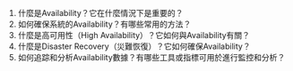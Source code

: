 1. 什麼是Availability？它在什麼情況下是重要的？
2. 如何確保系統的Availability？有哪些常用的方法？
3. 什麼是高可用性（High Availability）？它如何與Availability有關？
4. 什麼是Disaster Recovery（災難恢復）？它如何確保Availability？
5. 如何追踪和分析Availability數據？有哪些工具或指標可用於進行監控和分析？